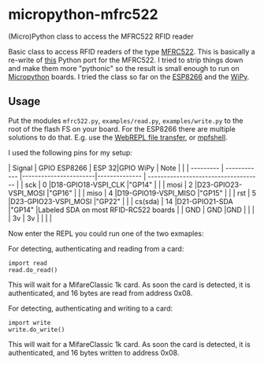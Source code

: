 # micropython-mfrc522
(Micro)Python class to access the MFRC522 RFID reader

Basic class to access RFID readers of the type [MFRC522](http://www.nxp.com/documents/data_sheet/MFRC522.pdf). 
This is basically a re-write of [this](https://github.com/mxgxw/MFRC522-python) Python port for the MFRC522. I 
tried to strip things down and make them more "pythonic" so the result is small enough to run on 
[Micropython](https://github.com/micropython/micropython) boards. I tried the class so far on the 
[ESP8266](https://github.com/micropython/micropython/tree/master/esp8266) and 
the [WiPy](https://github.com/micropython/micropython/tree/master/cc3200). 

## Usage

Put the modules ``mfrc522.py``, ``examples/read.py``, ``examples/write.py`` to the root of the flash FS on your board. 
For the ESP8266 there are multiple solutions to do that. E.g. use the 
[WebREPL file transfer](https://github.com/micropython/webrepl), or [mpfshell](https://github.com/wendlers/mpfshell). 
 
I used the following pins for my setup:

| Signal    | GPIO ESP8266 | ESP 32|GPIO WiPy      | Note          |                                      |
| --------- | ------------ |-----------------------|-------------- | ------------------------------------ |
| sck       | 0            |D18-GPIO18-VSPI_CLK    |"GP14"         |                                      |
| mosi      | 2            |D23-GPIO23-VSPI_MOSI   |"GP16"         |                                      |
| miso      | 4            |D19-GPIO19-VSPI_MISO   |"GP15"         |                                      |
| rst       | 5            |D23-GPIO23-VSPI_MOSI   |"GP22"         |                                      |
| cs(sda)   | 14           |D21-GPIO21-SDA         |"GP14"         |Labeled SDA on most RFID-RC522 boards |
| GND       | GND          |GND                    |               |                                      |
| 3v        | 3v           |                       |               |                                      |
 
Now enter the REPL you could run one of the two exmaples: 

For detecting, authenticating and reading from a card:
 
    import read
    read.do_read()
    
This will wait for a MifareClassic 1k card. As soon the card is detected, it is authenticated, and 
16 bytes are read from address 0x08.

For detecting, authenticating and writing to a card:

    import write
    write.do_write()

This will wait for a MifareClassic 1k card. As soon the card is detected, it is authenticated, and 
16 bytes written to address 0x08.
